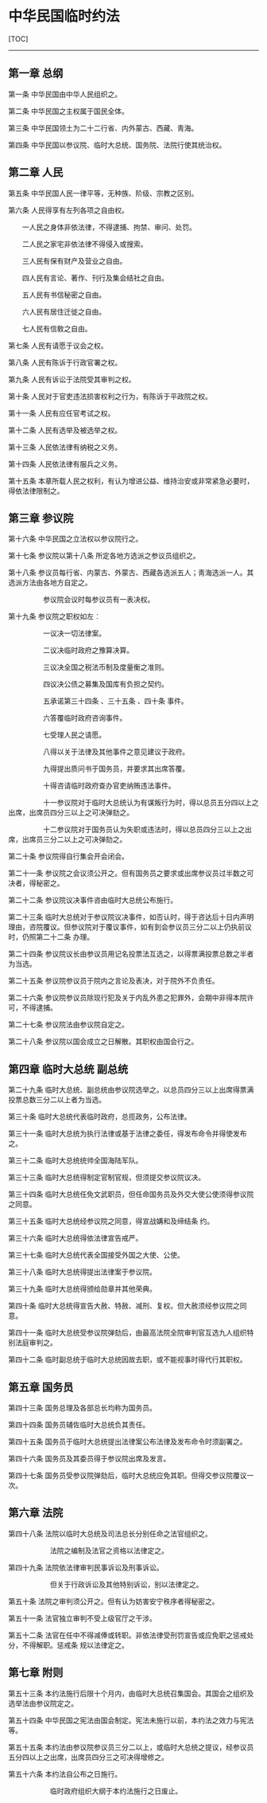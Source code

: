 # 中华民国临时约法



[TOC]

---



## 第一章 总纲 ##

第一条 中华民国由中华人民组织之。

第二条 中华民国之主权属于国民全体。

第三条 中华民国领土为二十二行省、内外蒙古、西藏、靑海。

第四条 中华民国以参议院、临时大总统、国务院、法院行使其统治权。



## 第二章 人民 ##

第五条 中华民国人民一律平等，无种族、阶级、宗教之区别。

第六条 人民得享有左列各项之自由权。

　　一人民之身体非依法律，不得逮捕、拘禁、审问、处罚。

　　二人民之家宅非依法律不得侵入或搜索。

　　三人民有保有财产及营业之自由。

　　四人民有言论、著作、刊行及集会结社之自由。

　　五人民有书信秘密之自由。

　　六人民有居住迁徙之自由。

　　七人民有信敎之自由。

第七条 人民有请愿于议会之权。

第八条 人民有陈诉于行政官署之权。

第九条 人民有诉讼于法院受其审判之权。

第十条 人民对于官吏违法损害权利之行为，有陈诉于平政院之权。

第十一条 人民有应任官考试之权。

第十二条 人民有选举及被选举之权。

第十三条 人民依法律有纳税之义务。

第十四条 人民依法律有服兵之义务。

第十五条 本章所载人民之权利，有认为增进公益、维持治安或非常紧急必要时，得依法律限制之。



## 第三章 参议院 ##

第十六条 中华民国之立法权以参议院行之。

第十七条 参议院以第十八条 所定各地方选派之参议员组织之。

第十八条 参议员每行省、内蒙古、外蒙古、西藏各选派五人；靑海选派一人。其选派方法由各地方自定之。

　　　　　参议院会议时每参议员有一表决权。

第十九条 参议院之职权如左︰

　　　　　一议决一切法律案。

　　　　　二议决临时政府之豫算决算。

　　　　　三议决全国之税法币制及度量衡之准则。

　　　　　四议决公债之募集及国库有负担之契约。

　　　　　五承诺第三十四条 、三十五条 、四十条 事件。

　　　　　六答覆临时政府咨询事件。

　　　　　七受理人民之请愿。

　　　　　八得以关于法律及其他事件之意见建议于政府。

　　　　　九得提出质问书于国务员，并要求其出席答覆。

　　　　　十得咨请临时政府查办官吏纳贿违法事件。

　　　　　十一参议院对于临时大总统认为有谋叛行为时，得以总员五分四以上之出席，出席员四分三以上之可决弹劾之。

　　　　　十二参议院对于国务员认为失职或违法时，得以总员四分三以上之出席，出席员三分二以上之可决弹劾之。

第二十条 参议院得自行集会开会闭会。

第二十一条 参议院之会议须公开之。但有国务员之要求或出席参议员过半数之可决者，得秘密之。

第二十二条 参议院议决事件咨由临时大总统公布施行。

第二十三条 临时大总统对于参议院议决事件，如否认时，得于咨达后十日内声明理由，咨院覆议。但参议院对于覆议事件，如有到会参议员三分二以上仍执前议时，仍照第二十二条 办理。

第二十四条 参议院议长由参议员用记名投票法互选之，以得票满投票总数之半者为当选。

第二十五条 参议院参议员于院内之言论及表决，对于院外不负责任。

第二十六条 参议院参议员除现行犯及关于内乱外患之犯罪外，会期中非得本院许可，不得逮捕。

第二十七条 参议院法由参议院自定之。

第二十八条 参议院以国会成立之日解散。其职权由国会行之。



## 第四章 临时大总统 副总统 ##

第二十九条 临时大总统、副总统由参议院选举之。以总员四分三以上出席得票满投票总数三分二以上者为当选。

第三十条 临时大总统代表临时政府，总揽政务，公布法律。

第三十一条 临时大总统为执行法律或基于法律之委任，得发布命令并得使发布之。

第三十二条 临时大总统统帅全国海陆军队。

第三十三条 临时大总统得制定官制官规，但须提交参议院议决。

第三十四条 临时大总统任免文武职员，但任命国务员及外交大使公使须得参议院之同意。

第三十五条 临时大总统经参议院之同意，得宣战媾和及缔结条 约。

第三十六条 临时大总统得依法律宣告戒严。

第三十七条 临时大总统代表全国接受外国之大使、公使。

第三十八条 临时大总统得提出法律案于参议院。

第三十九条 临时大总统得颁给勋章并其他荣典。

第四十条 临时大总统得宣告大赦、特赦、减刑、复权。但大赦须经参议院之同意。

第四十一条 临时大总统受参议院弹劾后，由最高法院全院审判官互选九人组织特别法庭审判之。

第四十二条 临时副总统于临时大总统因故去职，或不能视事时得代行其职权。



## 第五章 国务员 ##

第四十三条 国务总理及各部总长均称为国务员。

第四十四条 国务员辅佐临时大总统负其责任。

第四十五条 国务员于临时大总统提出法律案公布法律及发布命令时须副署之。

第四十六条 国务员及其委员得于参议院出席及发言。

第四十七条 国务员受参议院弹劾后，临时大总统应免其职。但得交参议院覆议一次。



## 第六章 法院 ##

第四十八条 法院以临时大总统及司法总长分别任命之法官组织之。

　　　　　　法院之编制及法官之资格以法律定之。

第四十九条 法院依法律审判民事诉讼及刑事诉讼。

　　　　　　但关于行政诉讼及其他特别诉讼，别以法律定之。

第五十条 法院之审判须公开之。但有认为妨害安宁秩序者得秘密之。

第五十一条 法官独立审判不受上级官厅之干涉。

第五十二条 法官在任中不得减俸或转职。非依法律受刑罚宣告或应免职之惩戒处分，不得解职。惩戒条 规以法律定之。



## 第七章 附则 ##

第五十三条 本约法施行后限十个月内，由临时大总统召集国会。其国会之组织及选举法由参议院定之。

第五十四条 中华民国之宪法由国会制定。宪法未施行以前，本约法之效力与宪法等。

第五十五条 本约法由参议院参议员三分二以上，或临时大总统之提议，经参议员五分四以上之出席，出席员四分三之可决得增修之。

第五十六条 本约法自公布之日施行。

　　　　　　临时政府组织大纲于本约法施行之日废止。
